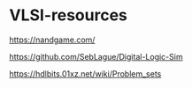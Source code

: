 # VLSI-resources

https://nandgame.com/

https://github.com/SebLague/Digital-Logic-Sim

https://hdlbits.01xz.net/wiki/Problem_sets
